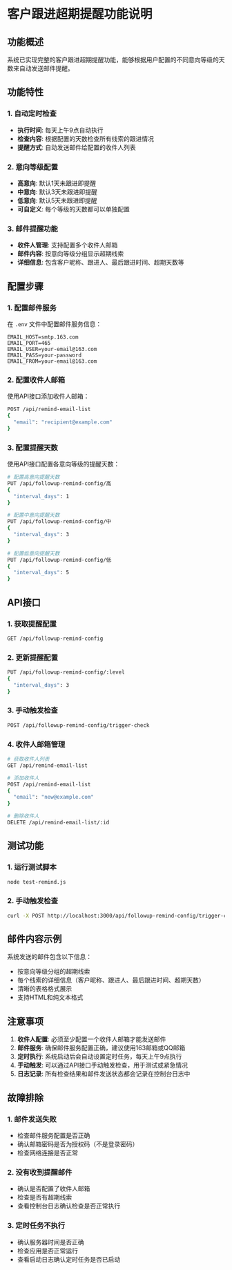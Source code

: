 # 客户跟进超期提醒功能说明

## 功能概述

系统已实现完整的客户跟进超期提醒功能，能够根据用户配置的不同意向等级的天数来自动发送邮件提醒。

## 功能特性

### 1. 自动定时检查
- **执行时间**: 每天上午9点自动执行
- **检查内容**: 根据配置的天数检查所有线索的跟进情况
- **提醒方式**: 自动发送邮件给配置的收件人列表

### 2. 意向等级配置
- **高意向**: 默认1天未跟进即提醒
- **中意向**: 默认3天未跟进即提醒  
- **低意向**: 默认5天未跟进即提醒
- **可自定义**: 每个等级的天数都可以单独配置

### 3. 邮件提醒功能
- **收件人管理**: 支持配置多个收件人邮箱
- **邮件内容**: 按意向等级分组显示超期线索
- **详细信息**: 包含客户昵称、跟进人、最后跟进时间、超期天数等

## 配置步骤

### 1. 配置邮件服务
在 `.env` 文件中配置邮件服务信息：
```
EMAIL_HOST=smtp.163.com
EMAIL_PORT=465
EMAIL_USER=your-email@163.com
EMAIL_PASS=your-password
EMAIL_FROM=your-email@163.com
```

### 2. 配置收件人邮箱
使用API接口添加收件人邮箱：
```bash
POST /api/remind-email-list
{
  "email": "recipient@example.com"
}
```

### 3. 配置提醒天数
使用API接口配置各意向等级的提醒天数：
```bash
# 配置高意向提醒天数
PUT /api/followup-remind-config/高
{
  "interval_days": 1
}

# 配置中意向提醒天数
PUT /api/followup-remind-config/中
{
  "interval_days": 3
}

# 配置低意向提醒天数
PUT /api/followup-remind-config/低
{
  "interval_days": 5
}
```

## API接口

### 1. 获取提醒配置
```bash
GET /api/followup-remind-config
```

### 2. 更新提醒配置
```bash
PUT /api/followup-remind-config/:level
{
  "interval_days": 3
}
```

### 3. 手动触发检查
```bash
POST /api/followup-remind-config/trigger-check
```

### 4. 收件人邮箱管理
```bash
# 获取收件人列表
GET /api/remind-email-list

# 添加收件人
POST /api/remind-email-list
{
  "email": "new@example.com"
}

# 删除收件人
DELETE /api/remind-email-list/:id
```

## 测试功能

### 1. 运行测试脚本
```bash
node test-remind.js
```

### 2. 手动触发检查
```bash
curl -X POST http://localhost:3000/api/followup-remind-config/trigger-check
```

## 邮件内容示例

系统发送的邮件包含以下信息：
- 按意向等级分组的超期线索
- 每个线索的详细信息（客户昵称、跟进人、最后跟进时间、超期天数）
- 清晰的表格格式展示
- 支持HTML和纯文本格式

## 注意事项

1. **收件人配置**: 必须至少配置一个收件人邮箱才能发送邮件
2. **邮件服务**: 确保邮件服务配置正确，建议使用163邮箱或QQ邮箱
3. **定时执行**: 系统启动后会自动设置定时任务，每天上午9点执行
4. **手动触发**: 可以通过API接口手动触发检查，用于测试或紧急情况
5. **日志记录**: 所有检查结果和邮件发送状态都会记录在控制台日志中

## 故障排除

### 1. 邮件发送失败
- 检查邮件服务配置是否正确
- 确认邮箱密码是否为授权码（不是登录密码）
- 检查网络连接是否正常

### 2. 没有收到提醒邮件
- 确认是否配置了收件人邮箱
- 检查是否有超期线索
- 查看控制台日志确认检查是否正常执行

### 3. 定时任务不执行
- 确认服务器时间是否正确
- 检查应用是否正常运行
- 查看启动日志确认定时任务是否已启动 